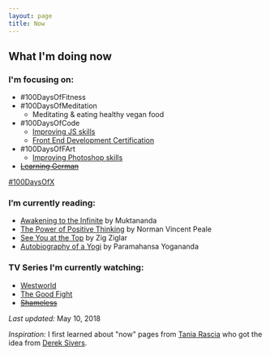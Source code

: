 ```yaml
---
layout: page
title: Now
---
```


## What I'm doing now

### I'm focusing on:
- #100DaysOfFitness
- #100DaysOfMeditation
  - Meditating & eating healthy vegan food
- #100DaysOfCode
  - [Improving JS skills](http://www.video2brain.com/es/formadores/sergio-brito)
  - [Front End Development Certification](https://www.freecodecamp.org) 
- #100DaysOfFArt
  - [Improving Photoshop skills](http://www.youtube.com/watch?v=sF_jSrBhdlg)
- ~~[Learning German](http://www.languagetransfer.org/complete-german)~~

[#100DaysOfX](http://100daysofx.com/)

### I’m currently reading:

- [Awakening to the Infinite](http://www.goodreads.com/book/show/24924559-awakening-to-the-infinite) by Muktananda
- [The Power of Positive Thinking](http://www.goodreads.com/book/show/1134122.The_Power_of_Positive_Thinking) by Norman Vincent Peale
- [See You at the Top](http://www.goodreads.com/book/show/161415.See_You_at_the_Top) by Zig Ziglar
- [Autobiography of a Yogi](http://www.goodreads.com/book/show/639864.Autobiography_of_a_Yogi) by Paramahansa Yogananda

### TV Series I'm currently watching:

- [Westworld](http://www.hbo.com/westworld)
- [The Good Fight](http://www.cbs.com/shows/the-good-fight/)
- ~~[Shameless](http://www.sho.com/shameless)~~

*Last updated:* May 10, 2018

*Inspiration:* I first learned about "now" pages from [Tania Rascia](https://taniarascia.com) who got the idea from [Derek Sivers](https://sivers.org/).
